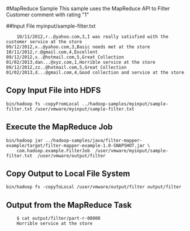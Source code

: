 #MapReduce Sample
This sample uses the MapReduce API to Filter Customer comment with rating "1"

##Input File
myinput/sample-filter.txt

        10/11/2012,r..@yahoo.com,3,I was really satisfied with the customer service at the store
	09/12/2012,x..@yahoo.com,3,Basic needs met at the store
	10/11/2012,r.@gmail.com,4,Excellent
	09/12/2012,x..@hotmail.com,5,Great Collection
	01/02/2013,dan...@xyz.com,1,Horrible service at the store
	09/12/2012,zz..@hotmail.com,5,Great Collection
	01/02/2013,d...@gmail.com,4,Good collection and service at the store

## Copy Input File into HDFS
	
	bin/hadoop fs -copyFromLocal ../hadoop-samples/myinput/sample-filter.txt /user/vmware/myinput/sample-filter.txt

## Execute the MapReduce Job
	
	bin/hadoop jar ../hadoop-samples/java/filter-mapper-example/target/filter-mapper-example-1.0-SNAPSHOT.jar \
  		com.hadoop.example.FilterJob  /user/vmware/myinput/sample-filter.txt  /user/vmware/output/filter 
  
## Copy Output to Local File System  

	bin/hadoop fs -copyToLocal /user/vmware/output/filter output/filter
	
	
## Output from the MapReduce Task
   
        $ cat output/filter/part-r-00000 
        Horrible service at the store
        
   
  

